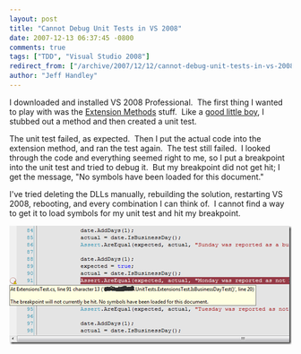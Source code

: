 ```yaml
---
layout: post
title: "Cannot Debug Unit Tests in VS 2008"
date: 2007-12-13 06:37:45 -0800
comments: true
tags: ["TDD", "Visual Studio 2008"]
redirect_from: ["/archive/2007/12/12/cannot-debug-unit-tests-in-vs-2008.aspx/"]
author: "Jeff Handley"
---
```

<!-- more -->
<p>I downloaded and installed VS 2008 Professional.  The first thing I wanted to play with was the <a href="http://weblogs.asp.net/scottgu/archive/2007/03/13/new-orcas-language-feature-extension-methods.aspx" target="_blank">Extension Methods</a> stuff.  Like a <a href="http://en.wikipedia.org/wiki/Test-driven_development" target="_blank">good little boy</a>, I stubbed out a method and then created a unit test.</p>  <p>The unit test failed, as expected.  Then I put the actual code into the extension method, and ran the test again.  The test still failed.  I looked through the code and everything seemed right to me, so I put a breakpoint into the unit test and tried to debug it.  But my breakpoint did not get hit; I get the message, "No symbols have been loaded for this document."</p>  <p>I've tried deleting the DLLs manually, rebuilding the solution, restarting VS 2008, rebooting, and every combination I can think of.  I cannot find a way to get it to load symbols for my unit test and hit my breakpoint.</p>  <p><img style="border-right: 0px; border-top: 0px; border-left: 0px; border-bottom: 0px" height="212" alt="No symbols have been loaded for this document" src="/img/postimages/CannotDebugUnitTestsinVS2008_13E0D/image.png" width="504" border="0" /></p>
